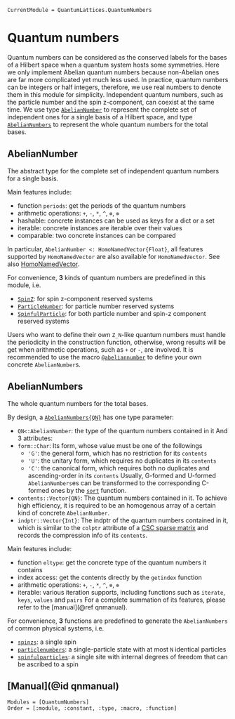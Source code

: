 ```@meta
CurrentModule = QuantumLattices.QuantumNumbers
```

# Quantum numbers

Quantum numbers can be considered as the conserved labels for the bases of a Hilbert space when a quantum system hosts some symmetries. Here we only implement Abelian quantum numbers because non-Abelian ones are far more complicated yet much less used. In practice, quantum numbers can be integers or half integers, therefore, we use real numbers to denote them in this module for simplicity. Independent quantum numbers, such as the particle number and the spin z-component, can coexist at the same time. We use type [`AbelianNumber`](@ref) to represent the complete set of independent ones for a single basis of a Hilbert space, and type [`AbelianNumbers`](@ref) to represent the whole quantum numbers for the total bases.

## AbelianNumber

The abstract type for the complete set of independent quantum numbers for a single basis.

Main features include:
* function `periods`: get the periods of the quantum numbers
* arithmetic operations: `+`, `-`, `*`, `^`, `⊕`, `⊗`
* hashable: concrete instances can be used as keys for a dict or a set
* iterable: concrete instances are iterable over their values
* comparable: two concrete instances can be compared

In particular, `AbelianNumber <: HomoNamedVector{Float}`, all features supported by `HomoNamedVector` are also available for `HomoNamedVector`. See also [HomoNamedVector](@ref).

For convenience, **3** kinds of quantum numbers are predefined in this module, i.e.
* [`SpinZ`](@ref): for spin z-component reserved systems
* [`ParticleNumber`](@ref): for particle number reserved systems
* [`SpinfulParticle`](@ref): for both particle number and spin-z component reserved systems

Users who want to define their own ``Z_N``-like quantum numbers must handle the periodicity in the construction function, otherwise, wrong results will be get when arithmetic operations, such as `+` or `-`, are involved. It is recommended to use the macro [`@abeliannumber`](@ref) to define your own concrete `AbelianNumber`s.

## AbelianNumbers

The whole quantum numbers for the total bases.

By design, a [`AbelianNumbers{QN}`](@ref) has one type parameter:
* `QN<:AbelianNumber`: the type of the quantum numbers contained in it
And 3 attributes:
* `form::Char`: Its form, whose value must be one of the followings
  - `'G'`: the general form, which has no restriction for its `contents`
  - `'U'`: the unitary form, which requires no duplicates in its `contents`
  - `'C'`: the canonical form, which requires both no duplicates and ascending-order in its `contents`
  Usually, G-formed and U-formed `AbelianNumbers`es can be transformed to the corresponding C-formed ones by the [`sort`](@ref) function.
* `contents::Vector{QN}`: The quantum numbers contained in it. To achieve high efficiency, it is required to be an homogenous array of a certain kind of concrete `AbelianNumber`.
* `indptr::Vector{Int}`: The indptr of the quantum numbers contained in it, which is similar to the `colptr` attribute of a [CSC sparse matrix](https://docs.julialang.org/en/v1/stdlib/SparseArrays/#man-csc-1) and records the compression info of its `contents`.

Main features include:
* function `eltype`: get the concrete type of the quantum numbers it contains
* index access: get the contents directly by the `getindex` function
* arithmetic operations: `+`, `-`, `*`, `^`, `⊗`, `⊕`
* iterable: various iteration supports, including functions such as `iterate`, `keys`, `values` and `pairs`
For a complete summation of its features, please refer to the [manual](@ref qnmanual).

For convenience, **3** functions are predefined to generate the `AbelianNumbers` of common physical systems, i.e.
* [`spinzs`](@ref): a single spin
* [`particlenumbers`](@ref): a single-particle state with at most `N` identical particles
* [`spinfulparticles`](@ref): a single site with internal degrees of freedom that can be ascribed to a spin

## [Manual](@id qnmanual)

```@autodocs
Modules = [QuantumNumbers]
Order = [:module, :constant, :type, :macro, :function]
```
